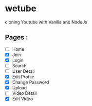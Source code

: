# wetube
cloning Youtube with Vanilla and NodeJs

## Pages :

- [ ] Home
- [x] Join
- [x] Login
- [ ] Search
- [ ] User Detail
- [x] Edit Profile
- [x] Change Password
- [x] Upload
- [ ] Video Detail
- [x] Edit Video
